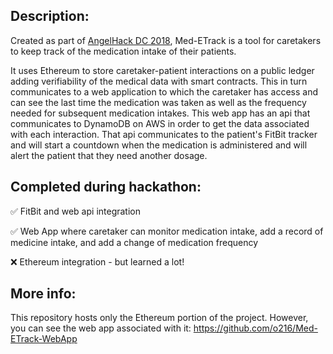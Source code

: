 ## Description:
Created as part of [AngelHack DC 2018](https://angelhack.com/portfolio-posts/angelhack-washington-d-c-hackathon-2018-july-7-8-2018/), Med-ETrack is a tool for caretakers to keep track of the medication intake of their patients.

It uses Ethereum to store caretaker-patient interactions on a public ledger adding verifiability of the medical data with smart contracts. This in turn communicates to a web application to which the caretaker has access and can see the last time the medication was taken as well as the frequency needed for subsequent medication intakes. This web app has an api that communicates to DynamoDB on AWS in order to get the data associated with each interaction. That api communicates to the patient's FitBit tracker and will start a countdown when the medication is administered and will alert the patient that they need another dosage.


## Completed during hackathon:

:white_check_mark: FitBit and web api integration

:white_check_mark: Web App where caretaker can monitor medication intake, add a record of medicine intake, and add a change of medication frequency

:x: Ethereum integration - but learned a lot!

## More info:

This repository hosts only the Ethereum portion of the project. However, you can see the web app associated with it: https://github.com/o216/Med-ETrack-WebApp
